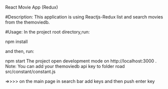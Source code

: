 React Movie App (Redux)

#Description:
This application is using Reactjs-Redux list and search movies from the themoviedb.

#Usage:
In the project root directory,run:

npm install

and then, run:

npm start
The project open development mode on http://localhost:3000 .
Note:
You can add your themoviedb api key to folder road src/constant/constant.js

=>>>>  on the main page in search bar add keys and then push enter key
